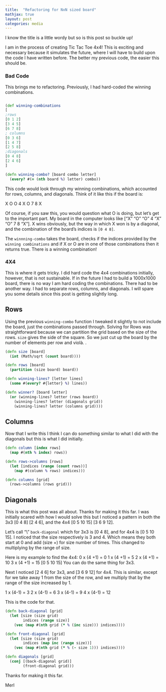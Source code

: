 ```yaml
---
title:  "Refactoring for NxN sized board"
mathjax: true
layout: post
categories: media
---
```


I know the title is a little wordy but so is this post so buckle up!


I am in the process of creating Tic Tac Toe 4x4! This is exciting and necessary because it simulates the future, where I will have to build upon the code I have written before. The better my previous code, the easier this should be.


### Bad Code

This brings me to refactoring. Previously, I had hard-coded the winning combinations.


```clojure

(def winning-combinations
[
;rows
[0 1 2]
[3 4 5]
[6 7 8]
; columns
[0 3 6]
[1 4 7]
[2 5 8]
;diagonals
[0 4 8]
[2 4 6]
]

(defn winning-combo? [board combo letter]
  (every? #(= (nth board %) letter) combo))

```

This code would look through my winning combinations, which accounted for rows, columns, and diagonals. Think of it like this if the board is:

X O O
4 X O
7 8 X

Of course, if you saw this, you would question what O is doing, but let’s get to the important part. My board in the computer looks like [“X” “O” “O” 4 “X” “O” 7 8 “X”]. X wins obviously, but the way in which X won is by a diagonal, and the combination of the board’s indices is `[0 4 8]`.

The `winnning-combo` takes the board, checks if the indices provided by the `winning combinations` and if X or O are in one of those combinations then it returns true. There is a winning combination!

### 4X4

This is where it gets tricky. I did hard code the 4x4 combinations initially, however, that is not sustainable. If in the future I had to build a 1000x1000 board, there is no way I am hard coding the combinations.
There had to be another way. I had to separate rows, columns, and diagonals. I will spare you some details since this post is getting slightly long.

## Rows

Using the previous `winning-combo` function I tweaked it slightly to not include the board, just the combinations passed through.  Solving for Rows was straightforward because we can partition the grid based on the size of the rows.  `size` gives the side of the square. So we just cut up the board by the number of elements per row and violà.
.

```clojure
(defn size [board]
  (int (Math/sqrt (count board))))

(defn rows [board]
  (partition (size board) board))

(defn winning-lines? [letter lines]
  (some #(every? #{letter} %) lines))

(defn winner? [board letter]
  (or (winning-lines? letter (rows board))
    (winning-lines? letter (diagonals grid))
    (winning-lines? letter (columns grid))))

```

## Columns

Now that I write this I think I can do something similar to what I did with the diagonals but this is what I did initially.

```clojure
(defn column [index rows]
  (map #(nth % index) rows))

(defn rows->columns [rows]
  (let [indices (range (count rows))]
    (map #(column % rows) indices)))

(defn columns [grid]
  (rows->columns (rows grid)))

```

## Diagonals

This is what this post was all about. Thanks for making it this far. I was initially scared with how I would solve this but I noticed a pattern in both the 3x3 [0 4 8] [2 4 6], and the 4x4 [0 5 10 15] [3 6 9 12].

Let’s call “\” `back-diagonal` which for 3x3 is [0 4 8], and for 4x4 is [0 5 10 15]. I noticed that the size respectively is 3 and 4. Which means they both start at 0 and add (size +) for size number of times. This changed to multiplying by the range of size.

Here is my example to find the 4x4:
0 x (4 +1) = 0
1 x (4 +1) = 5
2 x (4 +1) = 10
3 x (4 +1) = 15
[0 5 10 15]
You can do the same thing for 3x3.

Next I noticed [2 4 6] for 3x3, and [3 6 9 12] for 4x4. This is similar, except for we take away 1 from the size of the row, and we multiply that by the range of the size increased by 1.

1 x (4-1) = 3
2 x (4-1) = 6
3 x (4-1) = 9
4 x (4-1) = 12

This is the code for that.



```clojure
(defn back-diagonal [grid]
  (let [size (size grid)
        indices (range size)]
    (vec (map #(nth grid (* % (inc size))) indices))))

(defn front-diagonal [grid]
  (let [size (size grid)
        indices (map inc (range size))]
    (vec (map #(nth grid (* % (- size 1))) indices))))

(defn diagonals [grid]
  (conj [(back-diagonal grid)]
        (front-diagonal grid)))

```

Thanks for making it this far.

Merl
